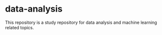 # data-analysis
This repository is a study repository for data analysis and machine learning related topics.
